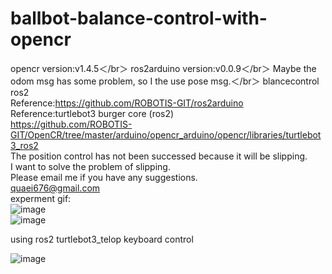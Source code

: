 # ballbot-balance-control-with-opencr  
opencr version:v1.4.5＜/br＞
ros2arduino version:v0.0.9＜/br＞
Maybe the odom msg has some problem, so I the use pose msg.＜/br＞
blancecontrol ros2  
Reference:https://github.com/ROBOTIS-GIT/ros2arduino  
Reference:turtlebot3 burger core (ros2)  
https://github.com/ROBOTIS-GIT/OpenCR/tree/master/arduino/opencr_arduino/opencr/libraries/turtlebot3_ros2  
The position control has not been successed because it will be slipping.  
I want to solve the problem of slipping.  
Please email me if you have any suggestions.  
quaei676@gmail.com  
experment gif:  
![image](https://github.com/quaei676/ballbot-balance-control-with-opencr/blob/ros2/VID_20181223_173748.gif)  
![image](https://github.com/quaei676/ballbot-balance-control-with-opencr/blob/ros2/VID_20181221_222534.gif)  

using ros2 turtlebot3_telop keyboard control

![image](https://github.com/quaei676/ballbot-balance-control-with-opencr/blob/ros2/V_20190301_155723_OC0_Trim%20(Encoded).gif)


